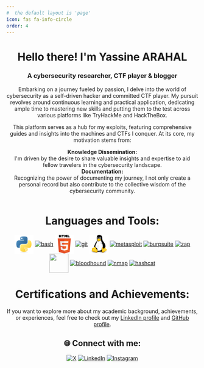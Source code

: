 ```yaml
---
#  the default layout is 'page'
icon: fas fa-info-circle
order: 4
---
```


<h1 align="center">Hello there! I'm Yassine ARAHAL</h1>
<h3 align="center">A cybersecurity researcher, CTF player & blogger</h3>

<p align="center">Embarking on a journey fueled by passion, I delve into the world of cybersecurity as a self-driven hacker and committed CTF player. My pursuit revolves around continuous learning and practical application, dedicating ample time to mastering new skills and putting them to the test across various platforms like TryHackMe and HackTheBox.</p>

<p align="center">This platform serves as a hub for my exploits, featuring comprehensive guides and insights into the machines and CTFs I conquer. At its core, my motivation stems from:</p>

<p align="center">
  <strong>Knowledge Dissemination:</strong><br>
  I'm driven by the desire to share valuable insights and expertise to aid fellow travelers in the cybersecurity landscape.<br>
  <strong>Documentation:</strong><br>
  Recognizing the power of documenting my journey, I not only create a personal record but also contribute to the collective wisdom of the cybersecurity community.
</p>

<div style="text-align: center; display: flex; justify-content: center; align-items: center;">
    <div style="display: inline-block; margin: 0 20px; vertical-align: middle;">
        <script src="https://tryhackme.com/badge/1154151"></script>
    </div>
    <div style="display: inline-block; margin: 0 20px; vertical-align: middle;">
        <script src="https://www.hackthebox.eu/badge/1712460"></script>
    </div>
</div>

<h1 align="center">Languages and Tools:</h1>
<p align="center">
<a href="https://www.python.org" target="blank"><img align="center" src="https://raw.githubusercontent.com/devicons/devicon/master/icons/python/python-original.svg" alt="python" width="50" height="50" /></a>
<a href="https://www.gnu.org/software/bash/" target="blank"><img align="center" src="https://community.infoblox.com/t5/image/serverpage/image-id/2195iA290BF7E3BA6064D/image-size/large/is-moderation-mode/true?v=v2&px=999" alt="bash" width="50" height="50" /></a>
<a href="https://www.w3.org/html/" target="blank"><img align="center" src="https://raw.githubusercontent.com/devicons/devicon/master/icons/html5/html5-original-wordmark.svg" alt="html5" width="50" height="50" /></a>
<a href="https://git-scm.com/" target="_blank" rel="noreferrer"><img align="center" src="https://www.vectorlogo.zone/logos/git-scm/git-scm-icon.svg" alt="git" width="50" height="50" /></a>
<a href="https://www.linux.org/" target="_blank" rel="noreferrer"><img align="center" src="https://raw.githubusercontent.com/devicons/devicon/master/icons/linux/linux-original.svg" alt="linux" width="50" height="50" /></a>
<a href="https://www.metasploit.com" target="_blank" rel="noreferrer"><img align="center" src="https://www.metasploit.com/includes/images/favicon.ico" alt="metasploit" width="50" height="50" /></a>
<a href="https://portswigger.net/burp" target="_blank" rel="noreferrer"><img align="center" src="https://avatars.githubusercontent.com/u/13749115?s=200&v=4" alt="burpsuite" width="50" height="50" /></a>
<a href="https://www.zaproxy.org/" target="_blank" rel="noreferrer"><img align="center" src="https://avatars.githubusercontent.com/u/6716868?s=48&v=4" alt="zap" width="50" height="50" /></a>
<a href="https://www.wireshark.org/" target="_blank" rel="noreferrer"><img align="center" src="https://www.wireshark.org/assets/icons/favicon.ico" alt="" width="50" height="50" /></a>
<a href="https://github.com/BloodHoundAD/BloodHound" target="_blank" rel="noreferrer"><img align="center" src="https://avatars.githubusercontent.com/u/25502277?s=48&v=4" alt="bloodhound" width="50" height="50" /></a>
<a href="https://nmap.org/" target="_blank" rel="noreferrer"><img align="center" src="https://avatars.githubusercontent.com/u/63385?s=48&v=4" alt="nmap" width="50" height="50" /></a>
<a href="https://hashcat.net/hashcat/" target="_blank" rel="noreferrer"><img align="center" src="https://avatars.githubusercontent.com/u/15949799?s=48&v=4" alt="hashcat" width="50" height="50" /></a>
<!--<a href="" target="_blank" rel="noreferrer"><img align="center" src="" alt="" width="50" height="50" /></a>-->
</p>

<h1 align="center">Certifications and Achievements:</h1>
<p align="center">If you want to explore more about my academic background, achievements, or experiences, feel free to check out my <a href="https://www.linkedin.com/in/yassinearahal/">LinkedIn profile</a> and <a href="https://github.com/yassinearahal">GitHub profile</a>.</p>

<h2 align="center">🌐 Connect with me:</h2>

<p align="center">
<a href="https://x.com/yassinearahal"><img src="https://img.shields.io/badge/X-black.svg?logo=X&logoColor=white" alt="X"></a>
<a href="https://linkedin.com/in/yassinearahal"><img src="https://img.shields.io/badge/LinkedIn-%230077B5.svg?logo=linkedin&logoColor=white" alt="LinkedIn"></a>
<a href="https://instagram.com/yassinearahal"><img src="https://img.shields.io/badge/Instagram-%23E4405F.svg?logo=Instagram&logoColor=white" alt="Instagram"></a>
</p>
